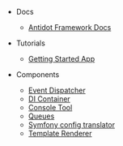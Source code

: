<!-- docs/_sidebar.md -->

* Docs
    * [Antidot Framework Docs](/framework/getting-started.md) 

* Tutorials
    * [Getting Started App](https://getting-started.antidotfw.io/)

* Components
    * [Event Dispatcher](https://event-dispatcher.antidotfw.io/)
    * [DI Container](https://di.antidotfw.io/)
    * [Console Tool](https://cli.antidotfw.io/)
    * [Queues](https://queue.antidotfw.io/)
    * [Symfony config translator](https://sf-config.antidotfw.io/)
    * [Template Renderer](https://template.antidotfw.io/)
